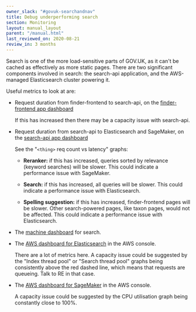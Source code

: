 ```yaml
---
owner_slack: "#govuk-searchandnav"
title: Debug underperforming search
section: Monitoring
layout: manual_layout
parent: "/manual.html"
last_reviewed_on: 2020-08-21
review_in: 3 months
---
```


Search is one of the more load-sensitive parts of GOV.UK, as it can't
be cached as effectively as more static pages.  There are two
significant components involved in search: the search-api application,
and the AWS-managed Elasticsearch cluster powering it.

Useful metrics to look at are:

- Request duration from finder-frontend to search-api, on the [finder-frontend app dashboard](https://grafana.blue.production.govuk.digital/dashboard/file/finder-frontend.json?refresh=5s&orgId=1)

    If this has increased then there may be a capacity issue with
    search-api.

- Request duration from search-api to Elasticsearch and SageMaker, on the [search-api app dashboard](https://grafana.blue.production.govuk.digital/dashboard/file/search-api.json?refresh=5s&orgId=1)

    See the "`<thing>` req count vs latency" graphs:

  - **Reranker:** if this has increased, queries sorted by relevance
    (keyword searches) will be slower.  This could indicate a
    performance issue with SageMaker.

  - **Search:** if this has increased, all queries will be slower.
    This could indicate a performance issue with Elasticsearch.

  - **Spelling suggestion:** if this has increased, finder-frontend
    pages will be slower.  Other search-powered pages, like taxon
    pages, would not be affected.  This could indicate a performance
    issue with Elasticsearch.

- The [machine dashboard](https://grafana.blue.production.govuk.digital/dashboard/file/machine.json?refresh=1m&orgId=1) for search.

- The [AWS dashboard for Elasticsearch](https://eu-west-1.console.aws.amazon.com/es/home?region=eu-west-1#domain:resource=blue-elasticsearch6-domain;action=dashboard) in the AWS console.

    There are a lot of metrics here.  A capacity issue could be
    suggested by the "Index thread pool" or "Search thread pool"
    graphs being consistently above the red dashed line, which means
    that requests are queueing.  Talk to RE in that case.

- The [AWS dashboard for SageMaker](https://eu-west-1.console.aws.amazon.com/sagemaker/home?region=eu-west-1#/endpoints/govuk-production-search-ltr-endpoint) in the AWS console.

    A capacity issue could be suggested by the CPU utilisation graph
    being constantly close to 100%.

